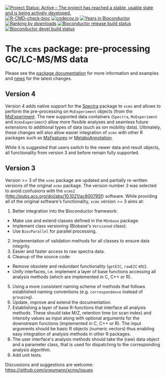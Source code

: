 [![Project Status: Active – The project has reached a stable, usable state and is being actively developed.](https://www.repostatus.org/badges/latest/active.svg)](https://www.repostatus.org/#active)
[![R-CMD-check-bioc](https://github.com/sneumann/xcms/workflows/R-CMD-check-bioc/badge.svg)](https://github.com/sneumann/xcms/actions?query=workflow%3AR-CMD-check-bioc)
[![codecov.io](https://codecov.io/github/sneumann/xcms/coverage.svg?branch=master)](https://codecov.io/github/sneumann/xcms?branch=master)
[![Years in Bioconductor](http://www.bioconductor.org/shields/years-in-bioc/xcms.svg)](http://www.bioconductor.org/packages/release/bioc/html/xcms.html)
[![Ranking by downloads](http://bioconductor.org/shields/downloads/release/xcms.svg)](https://bioconductor.org/packages/stats/bioc/xcms/)
[![Bioconductor release build status](http://www.bioconductor.org/shields/build/release/bioc/xcms.svg)](http://www.bioconductor.org/packages/release/bioc/html/xcms.html)
[![Bioconductor devel build status](http://www.bioconductor.org/shields/build/devel/bioc/xcms.svg)](http://www.bioconductor.org/checkResults/devel/bioc-LATEST/xcms.html)


# The `xcms` package: pre-processing GC/LC-MS/MS data

Please see the [package documentation](https://sneumann.github.io/xcms/) for
more information and examples and [news](inst/NEWS) for the latest changes.


## Version 4

Version 4 adds native support for the
[Spectra](https://github.com/RforMassSpectrometry/Spectra) package to `xcms` and
allows to perform the pre-processing on `MsExperiment` objects (from the
[MsExperiment](https://github.com/RforMassSpectrometry/MsExperiment). The new
supported data containers (`Spectra`, `MsExperiment` and `XcmsExperiment`) allow
more flexible analyses and seamless future extensions to additional types of
data (such as ion mobility data). Ultimately, these changes will also allow
easier integration of `xcms` with other R packages such as
[MsFeatures](https://github.com/RforMassSpectrometry/MsFeatures) or
[MetaboAnnotation](https://github.com/RforMassSpectrometry/MetaboAnnotation).

While it is suggested that users switch to the newer data and result objects,
all functionality from version 3 and before remain fully supported.


## Version 3

Version >= 3 of the `xcms` package are updated and partially re-written versions
of the original `xcms` package. The version number *3* was selected to avoid
confusions with the `xcms2` (http://pubs.acs.org/doi/abs/10.1021/ac800795f)
software. While providing all of the original software's functionality, `xcms`
version >= 3 aims at:

1) Better integration into the Bioconductor framework:
  - Make use and extend classes defined in the `MSnbase` package.
  - Implement class versioning (Biobase's `Versioned` class).
  - Use `BiocParallel` for parallel processing.
2) Implementation of validation methods for all classes to ensure data
   integrity.
3) Easier and faster access to raw spectra data.
4) Cleanup of the source code:
  - Remove obsolete and redundant functionality (`getEIC`, `rawEIC` etc).
  - Unify interfaces, i.e. implement a layer of base functions accessing all
    analysis methods (which are implemented in C, C++ or R).
5) Using a more consistent naming scheme of methods that follows established
   naming conventions (e.g. `correspondence` instead of `grouping`).
6) Update, improve and extend the documentation.
7) Establishing a layer of base R-functions that interface all analysis
   methods. These should take M/Z, retention time (or scan index) and intensity
   values as input along with optional arguments for the downstream functions
   (implemented in C, C++ or R). The input arguments should be basic R objects
   (numeric vectors) thus enabling easy integration of analysis methods in other
   R packages.
8) The user interface's analysis methods should take the (raw) data object and a
   parameter class, that is used for dispatching to the corresponding analysis
   algorithm.
9) Add unit tests.

Discussions and suggestions are welcome:
https://github.com/sneumann/xcms/issues
